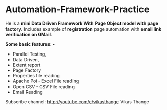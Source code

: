 # Automation-Framework-Practice

He is a **mini Data Driven Framework With Page Object model with page factory**. Includes example of **registration** page automation with **email link verification on GMail**.


**Some basic features: -**
- Parallel Testing,
- Data Driven,
- Extent report
- Page Factory
- Properties file reading
- Apache Poi - Excel File reading
- Open CSV - CSV File reading
- Email Reading


Subscribe channel: http://youtube.com/c/vikasthange
Vikas Thange
